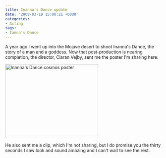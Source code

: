 ```yaml
---
title: Inanna's Dance update
date: '2009-03-19 15:00:21 +0000'
categories:
- Acting
tags:
- Ianna's Dance
---
```


A year ago I went up into the Mojave desert to shoot Inanna's Dance, the story
of a man and a goddess. Now that post-production is nearing completion, the
director, Ciaran Vejby, sent me the poster I'm sharing here.

<img
src="http://damienburke.com/news/wp-content/uploads/2009/03/inannas-dance-cosmos-300x240.jpg"
alt="Inanna&#039;s Dance cosmos poster" title="Inanna&#039;s Dance" width="300"
height="240" class="size-medium wp-image-191" />

He also sent me a clip, which I'm not sharing, but I do promise you the thirty
seconds I saw look and sound amazing and I can't wait to see the rest.
